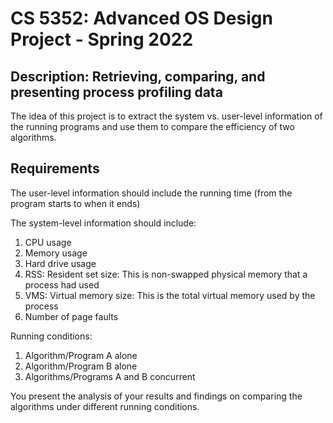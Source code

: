 # CS 5352: Advanced OS Design Project - Spring 2022

## Description: Retrieving, comparing, and presenting process profiling data

The idea of this project is to extract the system vs. user-level information of the running programs and use them to compare the efficiency of two algorithms.

## Requirements

The user-level information should include the running time (from the program starts to when it ends)

The system-level information should include:

1. CPU usage
2. Memory usage
3. Hard drive usage
4. RSS: Resident set size: This is non-swapped physical memory that a process had used
5. VMS: Virtual memory size: This is the total virtual memory used by the process
6. Number of page faults

Running conditions:

1. Algorithm/Program A alone
2. Algorithm/Program B alone
3. Algorithms/Programs A and B concurrent

You present the analysis of your results and findings on comparing the algorithms under different running conditions.
